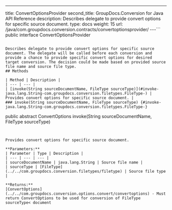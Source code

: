---
title: ConvertOptionsProvider
second_title: GroupDocs.Conversion for Java API Reference
description: Describes delegate to provide convert options for specific source document.
type: docs
weight: 15
url: /java/com.groupdocs.conversion.contracts/convertoptionsprovider/
---```
public interface ConvertOptionsProvider
```

Describes delegate to provide convert options for specific source document. The delegate will be called before each conversion and provide a chance to provide specific convert options for desired target conversion. The decision could be made based on provided source file name and source file type.
## Methods

| Method | Description |
| --- | --- |
| [invoke(String sourceDocumentName, FileType sourceType)](#invoke-java.lang.String-com.groupdocs.conversion.filetypes.FileType-) | Provides convert options for specific source document. |
### invoke(String sourceDocumentName, FileType sourceType) {#invoke-java.lang.String-com.groupdocs.conversion.filetypes.FileType-}
```
public abstract ConvertOptions invoke(String sourceDocumentName, FileType sourceType)
```


Provides convert options for specific source document.

**Parameters:**
| Parameter | Type | Description |
| --- | --- | --- |
| sourceDocumentName | java.lang.String | Source file name |
| sourceType | [FileType](../../com.groupdocs.conversion.filetypes/filetype) | Source file type |

**Returns:**
[ConvertOptions](../../com.groupdocs.conversion.options.convert/convertoptions) - Must return ConvertOptions to be used for conversion of FileType sourceType< document
